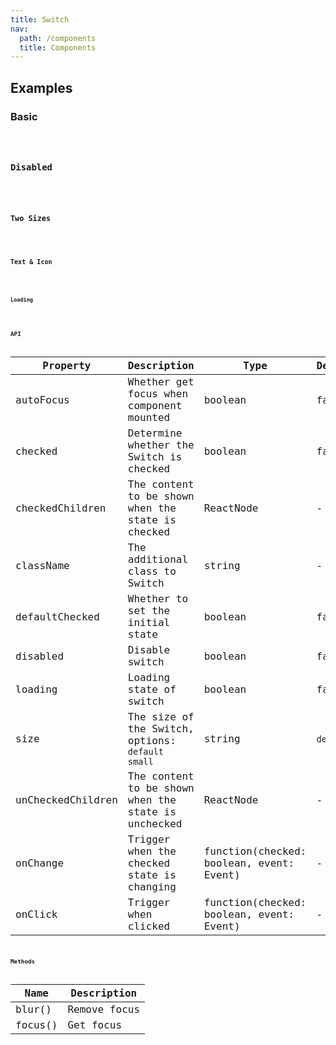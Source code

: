 ```yaml
---
title: Switch
nav:
  path: /components
  title: Components
---
```


## Examples

### Basic

<code src="./demo/base.tsx" />

### Disabled

<code src="./demo/disabled.tsx" />

### Two Sizes

<code src="./demo/size.tsx">

### Text & Icon

<code src="./demo/text-icon.tsx" />

### Loading

<code src="./demo/loading.tsx" />

## API

| Property          | Description                                         | Type                                     | Default   |
| ----------------- | --------------------------------------------------- | ---------------------------------------- | --------- |
| autoFocus         | Whether get focus when component mounted            | boolean                                  | false     |
| checked           | Determine whether the Switch is checked             | boolean                                  | false     |
| checkedChildren   | The content to be shown when the state is checked   | ReactNode                                | -         |
| className         | The additional class to Switch                      | string                                   | -         |
| defaultChecked    | Whether to set the initial state                    | boolean                                  | false     |
| disabled          | Disable switch                                      | boolean                                  | false     |
| loading           | Loading state of switch                             | boolean                                  | false     |
| size              | The size of the Switch, options: `default` `small`  | string                                   | `default` |
| unCheckedChildren | The content to be shown when the state is unchecked | ReactNode                                | -         |
| onChange          | Trigger when the checked state is changing          | function(checked: boolean, event: Event) | -         |
| onClick           | Trigger when clicked                                | function(checked: boolean, event: Event) | -         |

## Methods

| Name    | Description  |
| ------- | ------------ |
| blur()  | Remove focus |
| focus() | Get focus    |
